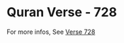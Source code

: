 # Quran Verse - 728 

For more infos, See [Verse 728](https://www.quranbookk.com/quran/search?q=728)